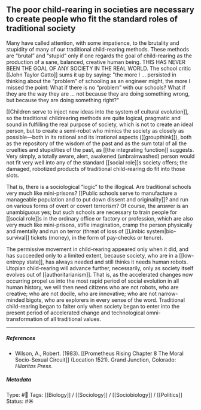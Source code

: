 ## The poor child-rearing in societies are necessary to create people who fit the standard roles of traditional society  # 

Many have called attention, with some impatience, to the brutality and stupidity of many of our traditional child-rearing methods. These methods are “brutal” and “stupid” only if one regards the goal of child-rearing as the production of a sane, balanced, creative human being. THIS HAS NEVER BEEN THE GOAL OF ANY SOCIETY IN THE REAL WORLD. The school critic [[John Taylor Gatto]]  sums it up by saying: "the more I ... persisted in thinking about the “problem” of schooling as an engineer might, the more I missed the point: What if there is no “problem” with our schools? What if they are the way they are ... not because they are doing something wrong, but because they are doing something right?" 

[[Children serve to inject new ideas into the system of cultural evolution]], so the traditional childrearing methods are quite logical, pragmatic and sound in fulfilling the real purpose of society, which is not to create an ideal person, but to create a semi-robot who mimics the society as closely as possible—both in its rational and its irrational aspects ([[groupthink]]), both as the repository of the wisdom of the past and as the sum total of all the cruelties and stupidities of the past, as [[the integrating function]] suggests. Very simply, a totally aware, alert, awakened (unbrainwashed) person would not fit very well into any of the standard [[social role]]s society offers; the damaged, robotized products of traditional child-rearing do fit into those slots.

That is, there is a sociological “logic” to the illogical. Are traditional schools very much like mini-prisons? [[Public schools serve to manufacture a manageable population and to put down dissent and originality]]? and run on various forms of overt or covert terrorism? Of course, the answer is an unambiguous yes; but such schools are necessary to train people for [[social role]]s in the ordinary office or factory or profession, which are also very much like mini-prisons, stifle imagination, cramp the person physically and mentally and run on terror (threat of loss of [[Limbic system|bio-survival]] tickets (money), in the form of pay-checks or tenure).

The permissive movement in child-rearing appeared only when it did, and has succeeded only to a limited extent, because society, who are in a [[low-entropy state]], has always needed and still thinks it needs human robots. Utopian child-rearing will advance further, necessarily, only as society itself evolves out of [[authoritarianism]]. That is, as the accelerated changes now occurring propel us into the most rapid period of social evolution in all human history, we will then need citizens who are not robots, who are creative; who are not docile, who are innovative; who are not narrow-minded bigots, who are explorers in every sense of the word. Traditional child-rearing began to falter only when society began to enter into the present period of accelerated change and technological omni-transformation of all traditional values.

___

##### References

- Wilson, A., Robert. (1983). [[Prometheus Rising Chapter 8 The Moral Socio-Sexual Circuit]] (Location 1521). Grand Junction, Colorado: _Hilaritas Press_.

##### Metadata

Type: #🔴 
Tags: [[Biology]] / [[Sociology]] / [[Sociobiology]] / [[Politics]]
Status: #☀️ 